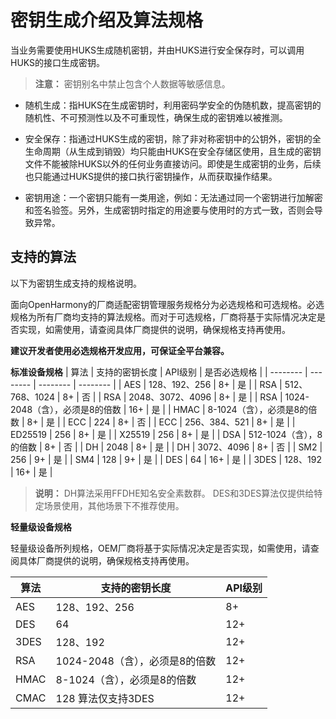 # 密钥生成介绍及算法规格

当业务需要使用HUKS生成随机密钥，并由HUKS进行安全保存时，可以调用HUKS的接口生成密钥。
> **注意：**
> 密钥别名中禁止包含个人数据等敏感信息。

- 随机生成：指HUKS在生成密钥时，利用密码学安全的伪随机数，提高密钥的随机性、不可预测性以及不可重现性，确保生成的密钥难以被推测。

- 安全保存：指通过HUKS生成的密钥，除了非对称密钥中的公钥外，密钥的全生命周期（从生成到销毁）均只能由HUKS在安全存储区使用，且生成的密钥文件不能被除HUKS以外的任何业务直接访问。即使是生成密钥的业务，后续也只能通过HUKS提供的接口执行密钥操作，从而获取操作结果。
- 密钥用途：一个密钥只能有一类用途，例如：无法通过同一个密钥进行加解密和签名验签。另外，生成密钥时指定的用途要与使用时的方式一致，否则会导致异常。


## 支持的算法

以下为密钥生成支持的规格说明。
<!--Del-->
面向OpenHarmony的厂商适配密钥管理服务规格分为必选规格和可选规格。必选规格为所有厂商均支持的算法规格。而对于可选规格，厂商将基于实际情况决定是否实现，如需使用，请查阅具体厂商提供的说明，确保规格支持再使用。

**建议开发者使用必选规格开发应用，可保证全平台兼容。**
<!--DelEnd-->
**标准设备规格**
| 算法 | 支持的密钥长度 | API级别 | <!--DelCol4-->是否必选规格 |
| -------- | -------- | -------- | -------- |
| AES | 128、192、256 | 8+ | 是 |
| <!--DelRow-->RSA | 512、768、1024 | 8+ | 否 |
| RSA | 2048、3072、4096 | 8+ | 是 |
| RSA | 1024-2048（含），必须是8的倍数 | 16+ | 是 |
| HMAC | 8-1024（含），必须是8的倍数 | 8+ | 是 |
| <!--DelRow-->ECC | 224 | 8+ | 否 |
| ECC | 256、384、521 | 8+ | 是 |
| ED25519 | 256 | 8+ | 是 |
| X25519 | 256 | 8+ | 是 |
| <!--DelRow-->DSA | 512-1024（含），8的倍数 | 8+ | 否 |
| DH | 2048 | 8+ | 是 |
| <!--DelRow-->DH | 3072、4096 | 8+ | 否 |
| SM2 | 256 | 9+ | 是 |
| SM4 | 128 | 9+ | 是 |
| DES | 64 | 16+ | 是 |
| 3DES | 128、192 | 16+ | 是 |

> **说明：**
> DH算法采用FFDHE知名安全素数群。
> DES和3DES算法仅提供给特定场景使用，其他场景下不推荐使用。

**轻量级设备规格**

<!--Del-->
轻量级设备所列规格，OEM厂商将基于实际情况决定是否实现，如需使用，请查阅具体厂商提供的说明，确保规格支持再使用。
<!--DelEnd-->

| 算法 | 支持的密钥长度 | API级别 |
| -------- | -------- | -------- |
| AES | 128、192、256 | 8+ |
| DES | 64 | 12+ |
| 3DES | 128、192 | 12+ |
| RSA | 1024-2048（含），必须是8的倍数 | 12+ |
| HMAC | 8-1024（含），必须是8的倍数 | 12+ |
| CMAC | 128 算法仅支持3DES | 12+ |